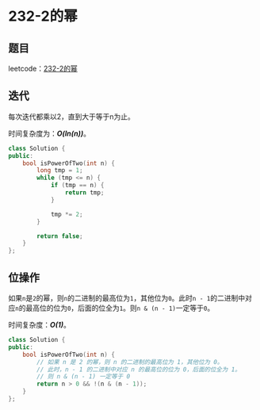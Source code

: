 # 232-2的幂

## 题目

leetcode：[232-2的幂](https://leetcode-cn.com/problems/power-of-two/)

## 迭代

每次迭代都乘以2，直到大于等于n为止。

时间复杂度为：***O(ln(n))***。

```c++
class Solution {
public:
    bool isPowerOfTwo(int n) {
        long tmp = 1;
        while (tmp <= n) {
            if (tmp == n) {
                return tmp;
            }

            tmp *= 2;
        }

        return false;
    }
};
```

## 位操作

如果`n`是`2`的幂，则`n`的二进制的最高位为`1`，其他位为`0`。此时`n - 1`的二进制中对应`n`的最高位的位为`0`，后面的位全为`1`。则`n & (n - 1)`一定等于`0`。

时间复杂度：***O(1)***。

```c++
class Solution {
public:
    bool isPowerOfTwo(int n) {
        // 如果 n 是 2 的幂，则 n 的二进制的最高位为 1，其他位为 0。
        // 此时，n - 1 的二进制中对应 n 的最高位的位为 0，后面的位全为 1。
        // 则 n & (n - 1) 一定等于 0
        return n > 0 && !(n & (n - 1));
    }
};
```

